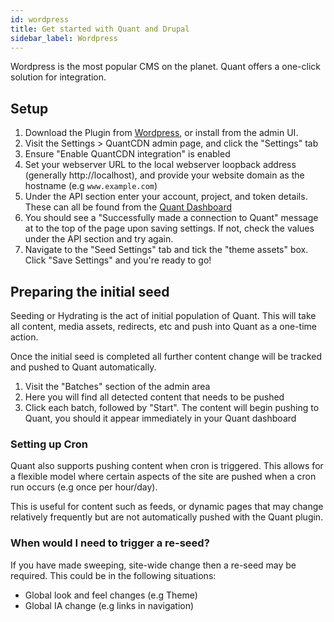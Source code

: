 ```yaml
---
id: wordpress
title: Get started with Quant and Drupal
sidebar_label: Wordpress
---
```


Wordpress is the most popular CMS on the planet. Quant offers a one-click solution for integration.

## Setup

1. Download the Plugin from [Wordpress](https://wordpress.org/plugins/quantcdn), or install from the admin UI.
2. Visit the Settings > QuantCDN admin page, and click the "Settings" tab
3. Ensure "Enable QuantCDN integration" is enabled
4. Set your webserver URL to the local webserver loopback address (generally http://localhost), and provide your website domain as the hostname (e.g `www.example.com`)
5. Under the API section enter your account, project, and token details. These can all be found from the [Quant Dashboard](/docs/dashboard/get-started)
6. You should see a "Successfully made a connection to Quant" message at to the top of the page upon saving settings. If not, check the values under the API section and try again.
7. Navigate to the "Seed Settings" tab and tick the "theme assets" box. Click "Save Settings" and you're ready to go!

## Preparing the initial seed

Seeding or Hydrating is the act of initial population of Quant. This will take all content, media assets, redirects, etc and push into Quant as a one-time action.

Once the initial seed is completed all further content change will be tracked and pushed to Quant automatically.

1. Visit the "Batches" section of the admin area
2. Here you will find all detected content that needs to be pushed
3. Click each batch, followed by "Start". The content will begin pushing to Quant, you should it appear immediately in your Quant dashboard

### Setting up Cron

Quant also supports pushing content when cron is triggered. This allows for a flexible model where certain aspects of the site are pushed when a cron run occurs (e.g once per hour/day).

This is useful for content such as feeds, or dynamic pages that may change relatively frequently but are not automatically pushed with the Quant plugin.

### When would I need to trigger a re-seed?

If you have made sweeping, site-wide change then a re-seed may be required. This could be in the following situations:
- Global look and feel changes (e.g Theme)
- Global IA change (e.g links in navigation)


